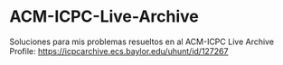 ACM-ICPC-Live-Archive
=====================
Soluciones para mis problemas resueltos en al ACM-ICPC Live Archive
Profile: https://icpcarchive.ecs.baylor.edu/uhunt/id/127267
